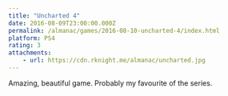 ```yaml
---
title: "Uncharted 4"
date: 2016-08-09T23:00:00.000Z
permalink: /almanac/games/2016-08-10-uncharted-4/index.html
platform: PS4
rating: 3
attachments: 
    - url: https://cdn.rknight.me/almanac/uncharted.jpg
---
```


Amazing, beautiful game. Probably my favourite of the series.